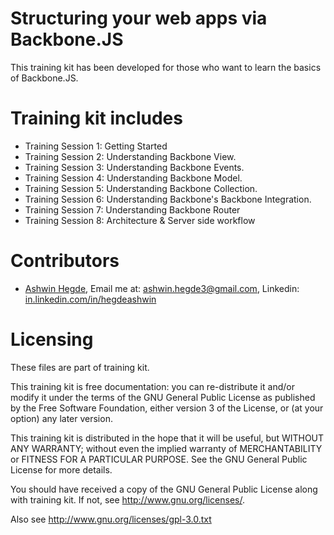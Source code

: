 Structuring your web apps via Backbone.JS
=========================================

This training kit has been developed for those who want to learn the basics of Backbone.JS.

Training kit includes
=====================

<ul>
  <li>Training Session 1: Getting Started</li>
  <li>Training Session 2: Understanding Backbone View.</li>
  <li>Training Session 3: Understanding Backbone Events.</li>
  <li>Training Session 4: Understanding Backbone Model.</li>
  <li>Training Session 5: Understanding Backbone Collection.</li>
  <li>Training Session 6: Understanding Backbone's Backbone Integration.</li>
  <li>Training Session 7: Understanding Backbone Router</li>
  <li>Training Session 8: Architecture &amp; Server side workflow</li>
</ul>

Contributors
============

<ul>
  <li>
    <a href="in.linkedin.com/in/hegdeashwin" target="_blank">Ashwin Hegde</a>,
    Email me at: <a href="mailto:ashwin.hegde3@gmail.com">ashwin.hegde3@gmail.com</a>,
    Linkedin: <a href="in.linkedin.com/in/hegdeashwin">in.linkedin.com/in/hegdeashwin</a>  
  </li>
</ul>

Licensing
=========

These files are part of training kit.

This training kit is free documentation: you can re-distribute it and/or modify it under the terms of the GNU General Public License as published by the Free Software Foundation, either version 3 of the License, or (at your option) any later version.

This training kit is distributed in the hope that it will be useful, but WITHOUT ANY WARRANTY; without even the implied warranty of MERCHANTABILITY or FITNESS FOR A PARTICULAR PURPOSE. See the GNU General Public License for more details.

You should have received a copy of the GNU General Public License along with training kit. If not, see http://www.gnu.org/licenses/.

Also see http://www.gnu.org/licenses/gpl-3.0.txt
